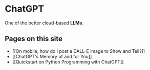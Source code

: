 # ChatGPT

One of the better cloud-based **LLMs**.

## Pages on this site

- [[On mobile, how do I post a DALL-E image to Show and Tell?]]
- [[ChatGPT's Memory of and for You]]
- [[Quickstart on Python Programming with ChatGPT]]
